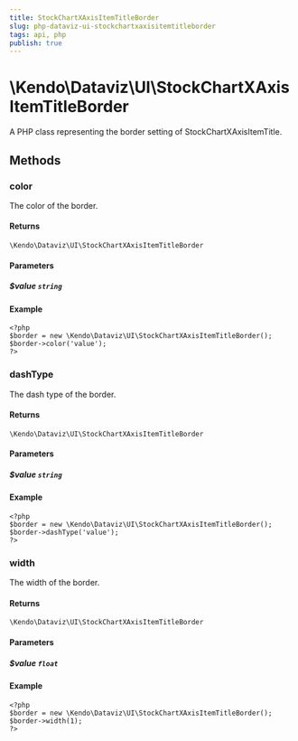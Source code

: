 ```yaml
---
title: StockChartXAxisItemTitleBorder
slug: php-dataviz-ui-stockchartxaxisitemtitleborder
tags: api, php
publish: true
---
```


# \Kendo\Dataviz\UI\StockChartXAxisItemTitleBorder

A PHP class representing the border setting of StockChartXAxisItemTitle.


## Methods

### color
The color of the border.

#### Returns
`\Kendo\Dataviz\UI\StockChartXAxisItemTitleBorder`

#### Parameters

##### $value `string`



#### Example 
    <?php
    $border = new \Kendo\Dataviz\UI\StockChartXAxisItemTitleBorder();
    $border->color('value');
    ?>

### dashType
The dash type of the border.

#### Returns
`\Kendo\Dataviz\UI\StockChartXAxisItemTitleBorder`

#### Parameters

##### $value `string`



#### Example 
    <?php
    $border = new \Kendo\Dataviz\UI\StockChartXAxisItemTitleBorder();
    $border->dashType('value');
    ?>

### width
The width of the border.

#### Returns
`\Kendo\Dataviz\UI\StockChartXAxisItemTitleBorder`

#### Parameters

##### $value `float`



#### Example 
    <?php
    $border = new \Kendo\Dataviz\UI\StockChartXAxisItemTitleBorder();
    $border->width(1);
    ?>

 
